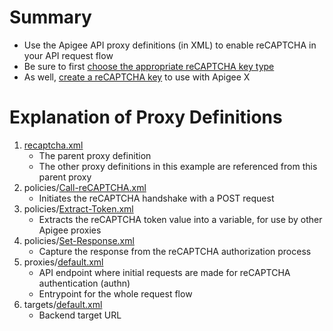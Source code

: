 # Summary
* Use the Apigee API proxy definitions (in XML) to enable reCAPTCHA in your API request flow
* Be sure to first [choose the appropriate reCAPTCHA key type](https://cloud.google.com/recaptcha-enterprise/docs/choose-key-type)
* As well, [create a reCAPTCHA key](https://cloud.google.com/recaptcha-enterprise/docs/create-key) to use with Apigee X

# Explanation of Proxy Definitions
1. [recaptcha.xml](./recaptcha.xml)
   * The parent proxy definition
   * The other proxy definitions in this example are referenced from this parent proxy
2. policies/[Call-reCAPTCHA.xml](./policies/Call-reCAPTCHA.xml)
   * Initiates the reCAPTCHA handshake with a POST request
3. policies/[Extract-Token.xml](./policies/Extract-Token.xml)
   * Extracts the reCAPTCHA token value into a variable, for use by other Apigee proxies
4. policies/[Set-Response.xml](./policies/Set-Response.xml)
   * Capture the response from the reCAPTCHA authorization process
5. proxies/[default.xml](./proxies/default.xml)
   * API endpoint where initial requests are made for reCAPTCHA authentication (authn)
   * Entrypoint for the whole request flow
6. targets/[default.xml](./targets/default.xml)
   * Backend target URL
